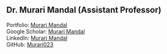 ## Dr. Murari Mandal (Assistant Professor)

Portfolio: [Murari Mandal](https://murarimandal.github.io/)  
Google Scholar: [Murari Mandal](https://scholar.google.co.in/citations?user=U8AyzLIAAAAJ&hl=en)  
LinkedIn: [Murari Mandal](https://www.linkedin.com/in/murari-mandal)  
GitHub: [Murari023](https://github.com/murari023)
